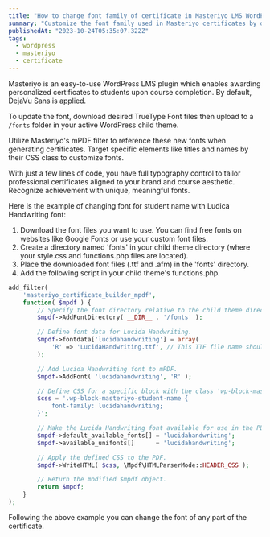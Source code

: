 ```yaml
---
title: "How to change font family of certificate in Masteriyo LMS WordPress?"
summary: "Customize the font family used in Masteriyo certificates by downloading desired TTF fonts, adding them to your child theme directory, and configuring mPDF in functions.php to reference the new fonts for specific certificate elements."
publishedAt: "2023-10-24T05:35:07.322Z"
tags:
  - wordpress
  - masteriyo
  - certificate
---
```


Masteriyo is an easy-to-use WordPress LMS plugin which enables awarding personalized certificates to students upon course completion. By default, DejaVu Sans is applied.

To update the font, download desired TrueType Font files then upload to a `/fonts` folder in your active WordPress child theme.

Utilize Masteriyo's mPDF filter to reference these new fonts when generating certificates. Target specific elements like titles and names by their CSS class to customize fonts.

With just a few lines of code, you have full typography control to tailor professional certificates aligned to your brand and course aesthetic. Recognize achievement with unique, meaningful fonts.

Here is the example of changing font for student name with Ludica Handwriting font:

1. Download the font files you want to use. You can find free fonts on websites like Google Fonts or use your custom font files.
2. Create a directory named 'fonts' in your child theme directory (where your style.css and functions.php files are located).
3. Place the downloaded font files (.ttf and .afm) in the 'fonts' directory.
4. Add the following script in your child theme's functions.php.


```php
add_filter(
	'masteriyo_certificate_builder_mpdf',
	function( $mpdf ) {
		// Specify the font directory relative to the child theme directory.
		$mpdf->AddFontDirectory( __DIR__ . '/fonts' );

		// Define font data for Lucida Handwriting.
		$mpdf->fontdata['lucidahandwriting'] = array(
			'R' => 'LucidaHandwriting.ttf', // This TTF file name should be the same as the TTF file in your 'fonts' directory.
		);

		// Add Lucida Handwriting font to mPDF.
		$mpdf->AddFont( 'lucidahandwriting', 'R' );

		// Define CSS for a specific block with the class 'wp-block-masteriyo-student-name', You can any use other selector to change the font family.
		$css = '.wp-block-masteriyo-student-name {
            font-family: lucidahandwriting;
        }';

		// Make the Lucida Handwriting font available for use in the PDF.
		$mpdf->default_available_fonts[] = 'lucidahandwriting';
		$mpdf->available_unifonts[]      = 'lucidahandwriting';

		// Apply the defined CSS to the PDF.
		$mpdf->WriteHTML( $css, \Mpdf\HTMLParserMode::HEADER_CSS );

		// Return the modified $mpdf object.
		return $mpdf;
	}
);
```
Following the above example you can change the font of any part of the certificate.
